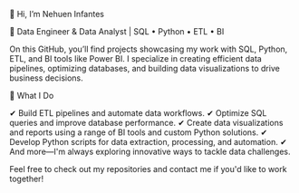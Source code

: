 👋 Hi, I’m Nehuen Infantes

🚀 Data Engineer & Data Analyst | SQL • Python • ETL • BI

On this GitHub, you’ll find projects showcasing my work with SQL, Python, ETL, and BI tools like Power BI. I specialize in creating efficient data pipelines, optimizing databases, and building data visualizations to drive business decisions.

🔹 What I Do

✔ Build ETL pipelines and automate data workflows.
✔ Optimize SQL queries and improve database performance.
✔ Create data visualizations and reports using a range of BI tools and custom Python solutions.
✔ Develop Python scripts for data extraction, processing, and automation.
✔ And more—I'm always exploring innovative ways to tackle data challenges.

Feel free to check out my repositories and contact me if you'd like to work together!